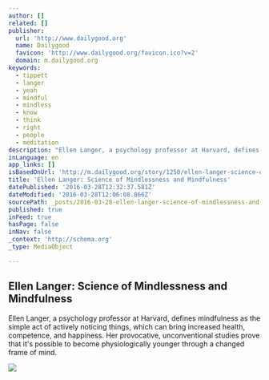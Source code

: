 ```yaml
---
author: []
related: []
publisher:
  url: 'http://www.dailygood.org'
  name: Dailygood
  favicon: 'http://www.dailygood.org/favicon.ico?v=2'
  domain: m.dailygood.org
keywords:
  - tippett
  - langer
  - yeah
  - mindful
  - mindless
  - know
  - think
  - right
  - people
  - meditation
description: "Ellen Langer, a psychology professor at Harvard, defines mindfulness as the simple act of actively noticing things, which can bring increased health, competence, and happiness. Her provocative, unconventional studies prove that it's possible to become physiologically younger through a changed frame of mind."
inLanguage: en
app_links: []
isBasedOnUrl: 'http://m.dailygood.org/story/1250/ellen-langer-science-of-mindlessness-and-mindfulness-krista-tippett/'
title: 'Ellen Langer: Science of Mindlessness and Mindfulness'
datePublished: '2016-03-28T12:32:37.581Z'
dateModified: '2016-03-28T12:06:08.866Z'
sourcePath: _posts/2016-03-28-ellen-langer-science-of-mindlessness-and-mindfulness.md
published: true
inFeed: true
hasPage: false
inNav: false
_context: 'http://schema.org'
_type: MediaObject

---
```

<article style=""><h1>Ellen Langer: Science of Mindlessness and Mindfulness</h1><p>Ellen Langer, a psychology professor at Harvard, defines mindfulness as the simple act of actively noticing things, which can bring increased health, competence, and happiness. Her provocative, unconventional studies prove that it's possible to become physiologically younger through a changed frame of mind.</p><img src="http://www.dailygood.org/images/home/350/upload/6686.jpg" /></article>